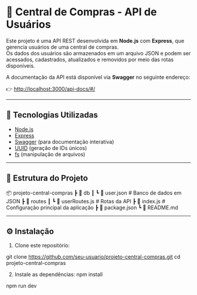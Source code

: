# 🛒 Central de Compras - API de Usuários

Este projeto é uma API REST desenvolvida em **Node.js** com **Express**, que gerencia usuários de uma central de compras.  
Os dados dos usuários são armazenados em um arquivo JSON e podem ser acessados, cadastrados, atualizados e removidos por meio das rotas disponíveis.  

A documentação da API está disponível via **Swagger** no seguinte endereço:

👉 [http://localhost:3000/api-docs/#/](http://localhost:3000/api-docs/#/)

---

## 🚀 Tecnologias Utilizadas

- [Node.js](https://nodejs.org/)
- [Express](https://expressjs.com/)
- [Swagger](https://swagger.io/) (para documentação interativa)
- [UUID](https://www.npmjs.com/package/uuid) (geração de IDs únicos)
- [fs](https://nodejs.org/api/fs.html) (manipulação de arquivos)

---

## 📂 Estrutura do Projeto

📦 projeto-central-compras
┣ 📂 db
┃ ┗ 📜 user.json # Banco de dados em JSON
┣ 📂 routes
┃ ┗ 📜 userRoutes.js # Rotas da API
┣ 📜 index.js # Configuração principal da aplicação
┣ 📜 package.json
┗ 📜 README.md

---

## ⚙️ Instalação

1. Clone este repositório:

git clone https://github.com/seu-usuario/projeto-central-compras.git
cd projeto-central-compras

2. Instale as dependências:
npm install

npm run dev
